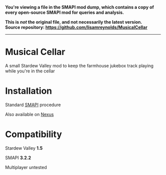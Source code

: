 **You're viewing a file in the SMAPI mod dump, which contains a copy of every open-source SMAPI mod
for queries and analysis.**

**This is _not_ the original file, and not necessarily the latest version.**  
**Source repository: https://github.com/lisamreynolds/MusicalCellar**

----

# Musical Cellar

A small Stardew Valley mod to keep the farmhouse jukebox track playing while you're in the cellar

# Installation

Standard [SMAPI](https://github.com/Pathoschild/SMAPI) procedure

Also available on [Nexus](https://www.nexusmods.com/stardewvalley/mods/7626)

# Compatibility

Stardew Valley **1.5**

SMAPI **3.2.2**

Multiplayer untested